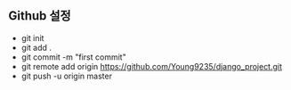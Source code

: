 ## Github 설정

- git init
- git add .
- git commit -m "first commit"
- git remote add origin https://github.com/Young9235/django_project.git
- git push -u origin master

